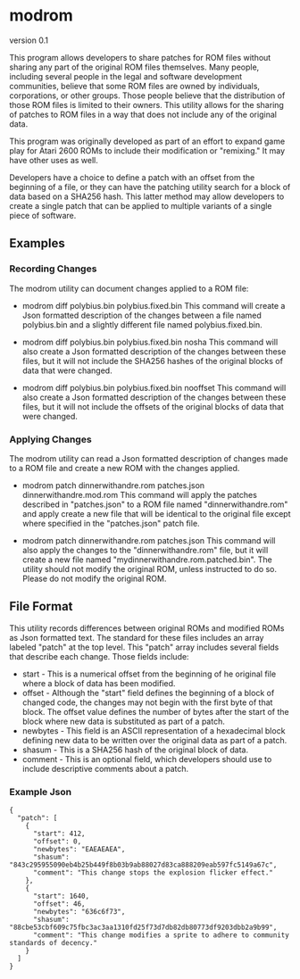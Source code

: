 # modrom

version 0.1

This program allows developers to share patches for ROM files without sharing any part of the original ROM files themselves.
Many people, including several people in the legal and software development communities, believe that some ROM files are owned by individuals, corporations, or other groups. Those people believe that the distribution of those ROM files is limited to their owners.
This utility allows for the sharing of patches to ROM files in a way that does not include any of the original data.

This program was originally developed as part of an effort to expand game play for Atari 2600 ROMs to include their modification or "remixing."
It may have other uses as well.

Developers have a choice to define a patch with an offset from the beginning of a file, or they can have the patching utility search for a block of data based on a SHA256 hash. This latter method may allow developers to create a single patch that can be applied to multiple variants of a single piece of software.

## Examples

### Recording Changes
The modrom utility can document changes applied to a ROM file:

* modrom diff polybius.bin polybius.fixed.bin
This command will create a Json formatted description of the changes between a file named polybius.bin and a slightly different file named polybius.fixed.bin.

* modrom diff polybius.bin polybius.fixed.bin nosha
This command will also create a Json formatted description of the changes between these files, but it will not include the SHA256 hashes of the original blocks of data that were changed. 

* modrom diff polybius.bin polybius.fixed.bin nooffset
This command will also create a Json formatted description of the changes between these files, but it will not include the offsets of the original blocks of data that were changed.

### Applying Changes
The modrom utility can read a Json formatted description of changes made to a ROM file and create a new ROM with the changes applied.

* modrom patch dinnerwithandre.rom patches.json dinnerwithandre.mod.rom
This command will apply the patches described in "patches.json" to a ROM file named "dinnerwithandre.rom" and apply create a new file that will be identical to the original file except where specified in the "patches.json" patch file.

* modrom patch dinnerwithandre.rom patches.json
This command will also apply the changes to the "dinnerwithandre.rom" file, but it will create a new file named "mydinnerwithandre.rom.patched.bin". The utility should not modify the original ROM, unless instructed to do so. Please do not modify the original ROM.


## File Format
This utility records differences between original ROMs and modified ROMs as Json formatted text. The standard for these files includes an array labeled "patch" at the top level. This "patch" array includes several fields that describe each change. Those fields include:

* start - This is a numerical offset from the beginning of he original file where a block of data has been modified.
* offset - Although the "start" field defines the beginning of a block of changed code, the changes may not begin with the first byte of that block. The offset value defines the number of bytes after the start of the block where new data is substituted as part of a patch.
* newbytes - This field is an ASCII representation of a hexadecimal block defining new data to be written over the original data as part of a patch.
* shasum - This is a SHA256 hash of the original block of data. 
* comment - This is an optional field, which developers should use to include descriptive comments about a patch.
### Example Json
```
{
  "patch": [
    {
      "start": 412,
      "offset": 0,
      "newbytes": "EAEAEAEA",
      "shasum": "843c295955090eb4b25b449f8b03b9ab88027d83ca888209eab597fc5149a67c",
      "comment": "This change stops the explosion flicker effect."
    },
    {
      "start": 1640,
      "offset": 46,
      "newbytes": "636c6f73",
      "shasum": "88cbe53cbf609c75fbc3ac3aa1310fd25f73d7db82db80773df9203dbb2a9b99",
      "comment": "This change modifies a sprite to adhere to community standards of decency."
    }
  ]
}
```
